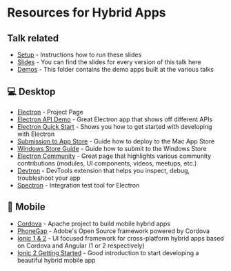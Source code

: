# Resources for Hybrid Apps

## Talk related
- [Setup](README.md) - Instructions how to run these slides
- [Slides](/slides) - You can find the slides for every version of this talk here
- [Demos](/demos) - This folder contains the demo apps built at the various talks

## :computer: Desktop

- [Electron](http://electron.atom.io/) - Project Page
- [Electron API Demo](https://github.com/electron/electron-api-demos) - Great Electron app that shows off different APIs
- [Electron Quick Start](http://electron.atom.io/docs/tutorial/quick-start/) - Shows you how to get started with developing with Electron
- [Submission to App Store](http://electron.atom.io/docs/tutorial/mac-app-store-submission-guide/) - Guide how to deploy to the Mac App Store
- [Windows Store Guide](http://electron.atom.io/docs/tutorial/windows-store-guide/) - Guide how to submit to the Windows Store
- [Electron Community](http://electron.atom.io/community/) - Great page that highlights various community contributions (modules, UI components, videos, meetups, etc.)
- [Devtron](http://electron.atom.io/devtron) - DevTools extension that helps you inspect, debug, troubleshoot your app
- [Spectron](http://electron.atom.io/spectron/) - Integration test tool for Electron 

## :iphone: Mobile

- [Cordova](https://cordova.apache.org/) - Apache project to build mobile hybrid apps
- [PhoneGap](http://phonegap.com/) - Adobe's Open Source framework powered by Cordova
- [Ionic 1 & 2](http://ionicframework.com/) - UI focused framework for cross-platform hybrid apps based on Cordova and Angular (1 or 2 respectively)
- [Ionic 2 Getting Started](http://ionicframework.com/docs/v2/getting-started/) - Good introduction to start developing a beautiful hybrid mobile app